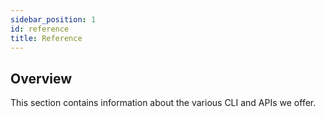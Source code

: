 ```yaml
---
sidebar_position: 1
id: reference
title: Reference
---
```

## Overview

This section contains information about the various CLI and APIs we offer.

